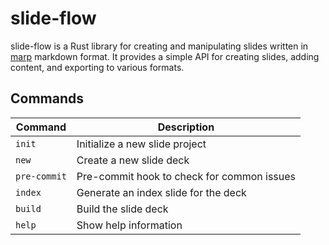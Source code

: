 # slide-flow

slide-flow is a Rust library for creating and manipulating slides written in [marp](https://marp.app/) markdown format. It provides a simple API for creating slides, adding content, and exporting to various formats.

## Commands

| Command      | Description                                |
| ------------ | ------------------------------------------ |
| `init`       | Initialize a new slide project             |
| `new`        | Create a new slide deck                    |
| `pre-commit` | Pre-commit hook to check for common issues |
| `index`      | Generate an index slide for the deck       |
| `build`      | Build the slide deck                       |
| `help`       | Show help information                      |

